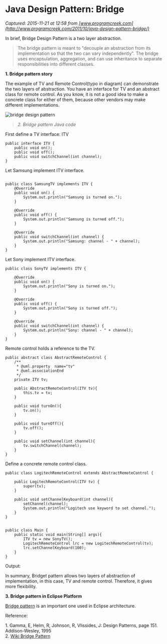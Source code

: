 # Java Design Pattern: Bridge

_Captured: 2015-11-21 at 12:58 from [www.programcreek.com](http://www.programcreek.com/2011/10/java-design-pattern-bridge/)_

In brief, Bridge Design Pattern is a two layer abstraction.

> The bridge pattern is meant to "decouple an abstraction from its implementation so that the two can vary independently". The bridge uses encapsulation, aggregation, and can use inheritance to separate responsibilities into different classes. 

**1\. Bridge pattern story**

The example of TV and Remote Control(typo in diagram) can demonstrate the two layers of abstraction. You have an interface for TV and an abstract class for remote control. As you know, it is not a good idea to make a concrete class for either of them, because other vendors may make different implementations.

![bridge design pattern](http://www.programcreek.com/wp-content/uploads/2011/10/bridge.jpg)

> _2. Bridge pattern Java code_

First define a TV interface: ITV
    
    
    public interface ITV {
    	public void on();
    	public void off();
    	public void switchChannel(int channel);
    }

Let Samsung implement ITV interface.
    
    
     
    public class SamsungTV implements ITV {
    	@Override
    	public void on() {
    		System.out.println("Samsung is turned on.");
    	}
     
    	@Override
    	public void off() {
    		System.out.println("Samsung is turned off.");
    	}
     
    	@Override
    	public void switchChannel(int channel) {
    		System.out.println("Samsung: channel - " + channel);
    	}
    }

Let Sony implement ITV interface.
    
    
    public class SonyTV implements ITV {
     
    	@Override
    	public void on() {
    		System.out.println("Sony is turned on.");
    	}
     
    	@Override
    	public void off() {
    		System.out.println("Sony is turned off.");
    	}
     
    	@Override
    	public void switchChannel(int channel) {
    		System.out.println("Sony: channel - " + channel);
    	}
    }

Remote control holds a reference to the TV.
    
    
    public abstract class AbstractRemoteControl {
    	/**
    	 * @uml.property  name="tv"
    	 * @uml.associationEnd  
    	 */
    	private ITV tv;
     
    	public AbstractRemoteControl(ITV tv){
    		this.tv = tv;
    	}
     
    	public void turnOn(){
    		tv.on();
    	}
     
    	public void turnOff(){
    		tv.off();
    	}
     
    	public void setChannel(int channel){
    		tv.switchChannel(channel);
    	}
    }

Define a concrete remote control class.
    
    
    public class LogitechRemoteControl extends AbstractRemoteControl {
     
    	public LogitechRemoteControl(ITV tv) {
    		super(tv);
    	}
     
    	public void setChannelKeyboard(int channel){
    		setChannel(channel);
    		System.out.println("Logitech use keyword to set channel.");
    	}
    }
    
    
    public class Main {
    	public static void main(String[] args){
    		ITV tv = new SonyTV();
    		LogitechRemoteControl lrc = new LogitechRemoteControl(tv);
    		lrc.setChannelKeyboard(100);	
    	}
    }

Output:

In summary, Bridget pattern allows two layers of abstraction of implementation, in this case, TV and remote control. Therefore, it gives more flexibility.

**3\. Bridge pattern in Eclipse Platform**

[Bridge pattern](http://www.programcreek.com/2013/02/eclipse-design-patterns-proxy-and-bridge-in-workspace/) is an important one used in Eclipse architecture.

Reference:

1\. Gamma, E, Helm, R, Johnson, R, Vlissides, J: Design Patterns, page 151. Addison-Wesley, 1995  
2\. [Wiki Bridge Pattern](http://en.wikipedia.org/wiki/Bridge_pattern)
